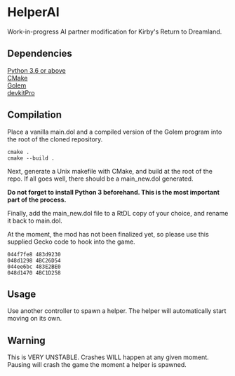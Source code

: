# HelperAI
Work-in-progress AI partner modification for Kirby's Return to Dreamland.

## Dependencies

[Python 3.6 or above](https://www.python.org/)  
[CMake](https://cmake.org/)  
[Golem](https://github.com/spookian/Golem)  
[devkitPro](https://devkitpro.org/wiki/Getting_Started)

## Compilation

Place a vanilla main.dol and a compiled version of the Golem program into the root of the cloned repository.

```
cmake .
cmake --build .
```

Next, generate a Unix makefile with CMake, and build at the root of the repo.
If all goes well, there should be a main_new.dol generated.

**Do not forget to install Python 3 beforehand. This is the most important part of the process.**

Finally, add the main_new.dol file to a RtDL copy of your choice, and rename it back to main.dol.

At the moment, the mod has not been finalized yet, so please use this supplied Gecko code to hook into the game.

```
044f7fe8 483d9230
048d1298 4BC26D54
044ee6bc 483E2BE0
048d1470 4BC1D258
```

## Usage

Use another controller to spawn a helper. The helper will automatically start moving on its own. 

## Warning
This is VERY UNSTABLE. Crashes WILL happen at any given moment. Pausing will crash the game the moment a helper is spawned.
